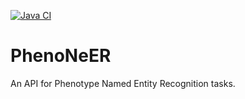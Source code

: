 [![Java CI](https://github.com/monarch-initiative/PhenoNeER/workflows/Java%20CI%20with%20Maven/badge.svg)](https://github.com/monarch-initiative/PhenoNeER/actions/workflows/maven.yml)

# PhenoNeER
An API for Phenotype Named Entity Recognition tasks. 
